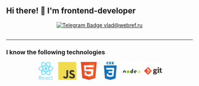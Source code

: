 ## Hi there! 👋 I'm frontend-developer
<div id="header" align="center">

<div id="badges__social">
		<a href="https://t.me/nikita_0071">
			<img src="https://img.shields.io/badge/telegram-blue?logo=telegram&logoColor=white&style=for-the-badge"
				alt="Telegram Badge" />
		</a>
		<a href="mailto:vlad@webref.ru">vlad@webref.ru</a>
	</div>

<img src="https://komarev.com/ghpvc/?username=Racio-begin&style=flat-square&color=blue" alt="" />
</div>

---

### I know the following technologies
<div id="my-techs" align="center">
	<img src="https://github.com/devicons/devicon/blob/master/icons/react/react-original-wordmark.svg" title="React"
		alt="React" width="50" height="50" />&nbsp;
	<img src="https://github.com/devicons/devicon/blob/master/icons/javascript/javascript-original.svg" title="JavaScript"
		alt="JavaScript" width="50" height="50" />&nbsp;
	<img src="https://github.com/devicons/devicon/blob/master/icons/html5/html5-original.svg" title="HTML5" alt="HTML"
		width="50" height="50" />&nbsp;
	<img src="https://github.com/devicons/devicon/blob/master/icons/css3/css3-plain-wordmark.svg" title="CSS3" alt="CSS"
		width="50" height="50" />&nbsp;
	<img src="https://github.com/devicons/devicon/blob/master/icons/nodejs/nodejs-original-wordmark.svg" title="NodeJS"
		alt="NodeJS" width="50" height="50" />&nbsp;
	<img src="https://github.com/devicons/devicon/blob/master/icons/git/git-original-wordmark.svg" title="Git" **alt="Git"
		width="50" height="50" />
	<!-- <img src="https://icons8.ru/icon/EPbEfEa7o8CB/postman-is-the-only-complete-api-development-environment" title="Postman" **alt="Postman"
		width="50" height="50" /> -->
</div>
